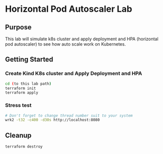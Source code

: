 # Horizontal Pod Autoscaler Lab

## Purpose

This lab will simulate k8s cluster and apply deployment and HPA (horizontal pod autoscaler) to see how auto scale work on Kubernetes.

## Getting Started

### Create Kind K8s cluster and Apply Deployment and HPA

```sh
cd (to this lab path)
terraform init
terraform apply
```

### Stress test

```sh
# Don't forget to change thread number suit to your system
wrk2 -t32 -c400 -d30s http://localhost:8080
```

## Cleanup

```sh
terraform destroy
```
